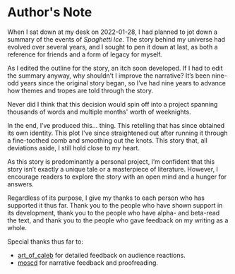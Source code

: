 # Author's Note

When I sat down at my desk on 2022-01-28, I had planned to jot down a summary of the events of _Spaghetti Ice_. The story behind my universe had evolved over several years, and I sought to pen it down at last, as both a reference for friends and a form of legacy for myself.

As I edited the outline for the story, an itch soon developed. If I had to edit the summary anyway, why shouldn’t I improve the narrative? It’s been nine-odd years since the original story began, so I’ve had nine years to advance how themes and tropes are told through the story.

Never did I think that this decision would spin off into a project spanning thousands of words and multiple months' worth of weeknights.

In the end, I’ve produced this… thing. This retelling that has since obtained its own identity. This plot I've since straightened out after running it through a fine-toothed comb and smoothing out the knots. This story that, all deviations aside, I still hold close to my heart.

As this story is predominantly a personal project, I’m confident that this story isn’t exactly a unique tale or a masterpiece of literature. However, I encourage readers to explore the story with an open mind and a hunger for answers.

Regardless of its purpose, I give my thanks to each person who has supported it thus far. Thank you to the people who have shown support in its development, thank you to the people who have alpha- and beta-read the text, and thank you to the people who gave feedback on my writing as a whole.

Special thanks thus far to:

- [art_of_caleb](https://www.instagram.com/art_of_caleb/) for detailed feedback on audience reactions.
- [moscd](https://moscd.tumblr.com/) for narrative feedback and proofreading.
